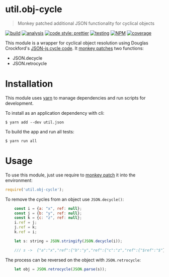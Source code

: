 # util.obj-cycle

> Monkey patched additional JSON functionality for cyclical objects

[![build](https://circleci.com/gh/jmquigley/util.obj-cycle/tree/master.svg?style=shield)](https://circleci.com/gh/jmquigley/util.obj-cycle/tree/master)
[![analysis](https://img.shields.io/badge/analysis-tslint-9cf.svg)](https://palantir.github.io/tslint/)
[![code style: prettier](https://img.shields.io/badge/code_style-prettier-ff69b4.svg?style=flat-square)](https://github.com/prettier/prettier)
[![testing](https://img.shields.io/badge/testing-jest-blue.svg)](https://facebook.github.io/jest/)
[![NPM](https://img.shields.io/npm/v/util.obj-cycle.svg)](https://www.npmjs.com/package/util.obj-cycle)
[![coverage](https://coveralls.io/repos/github/jmquigley/util.obj-cycle/badge.svg?branch=master)](https://coveralls.io/github/jmquigley/util.obj-cycle?branch=master)

This module is a wrapper for cyclical object resolution using Douglas Crockford's [JSON-js cycle code](https://github.com/douglascrockford/JSON-js).  It [monkey patches](https://en.wikipedia.org/wiki/Monkey_patch) two functions:

- JSON.decycle
- JSON.retrocycle


# Installation

This module uses [yarn](https://yarnpkg.com/en/) to manage dependencies and run scripts for development.

To install as an application dependency with cli:

```
$ yarn add --dev util.json
```

To build the app and run all tests:

```
$ yarn run all
```


# Usage

To use this module, just use require to [monkey patch](https://en.wikipedia.org/wiki/Monkey_patch) it into the environment:

```javascript
require('util.obj-cycle');
```

To remove the cycles from an object use `JSON.decycle()`:

```javascript
	const i = {a: "x", ref: null};
	const j = {b: "y", ref: null};
	const k = {c: "z", ref: null};
	i.ref = j;
	j.ref = k;
	k.ref = i;

	let s: string = JSON.stringify(JSON.decycle(i));

    /// s ->  {"a":"x","ref":{"b":"y","ref":{"c":"z","ref":{"$ref":"$"}}}}
```

The process can be reversed on the object with `JSON.retrocycle`:

```javascript
	let obj = JSON.retrocycle(JSON.parse(s));
```
